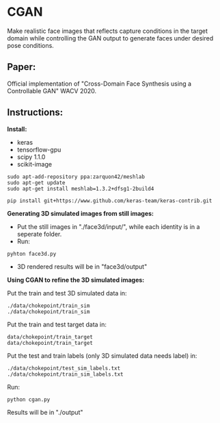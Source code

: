 # CGAN
Make realistic face images that reflects capture conditions in the target domain while controlling the GAN output to generate faces under desired pose conditions.


## Paper:

Official implementation of "Cross-Domain Face Synthesis using a Controllable GAN" WACV 2020.


## Instructions:
__Install:__
* keras
* tensorflow-gpu
* scipy 1.1.0
* scikit-image

```
sudo apt-add-repository ppa:zarquon42/meshlab
sudo apt-get update
sudo apt-get install meshlab=1.3.2+dfsg1-2build4
```


```
pip install git+https://www.github.com/keras-team/keras-contrib.git
```

__Generating 3D simulated images from still images:__

* Put the still images in "./face3d/input/", while each identity is in a seperate folder.
* Run:

```
pyhton face3d.py
```

* 3D rendered results will be in "face3d/output"


__Using CGAN to refine the 3D simulated images:__

Put the train and test 3D simulated data in:

```
./data/chokepoint/train_sim
./data/chokepoint/train_sim
```

Put the train and test target data in:

```
data/chokepoint/train_target
data/chokepoint/train_target
```

Put the test and train labels (only 3D simulated data needs label) in:

```
./data/chokepoint/test_sim_labels.txt
./data/chokepoint/train_sim_labels.txt
```

Run:

```
python cgan.py
```

Results will be in "./output"
